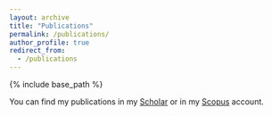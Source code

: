 ```yaml
---
layout: archive
title: "Publications"
permalink: /publications/
author_profile: true
redirect_from:
  - /publications
---
```


{% include base_path %}

You can find my publications in my [Scholar](https://scholar.google.com/citations?user=B7eJBYsAAAAJ&hl=en&oi=ao) or in my [Scopus](https://www.scopus.com/authid/detail.uri?authorId=36714999100) account.